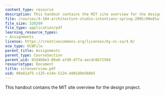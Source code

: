 ```yaml
---
content_type: resource
description: This handout contains the MIT site overview for the design project.
file: /courses/4-104-architecture-studio-intentions-spring-2005/00e81af5c125e14e5124a901d0e560b5_siteoverview.pdf
file_size: 320269
file_type: application/pdf
learning_resource_types:
- Assignments
license: https://creativecommons.org/licenses/by-nc-sa/4.0/
ocw_type: OCWFile
parent_title: Assignments
parent_type: CourseSection
parent_uid: 83d4b0e3-06a0-afd0-d77a-aecdc0b72504
resourcetype: Document
title: siteoverview.pdf
uid: 00e81af5-c125-e14e-5124-a901d0e560b5
---
```

This handout contains the MIT site overview for the design project.